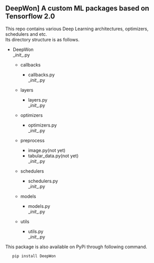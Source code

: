 DeepWon] A custom ML packages based on Tensorflow 2.0
-----------------------------------------------------

This repo contains various Deep Learning architectures, optimizers, schedulers and etc.   
Its directory structure is as follows.
* DeepWon  
    \__init__.py  
    
    * callbacks  
        * callbacks.py  
        \__init__.py

    * layers
        * layers.py  
        \__init__.py
        
    * optimizers
        * optimizers.py  
        \__init__.py
        
    * preprocess
        * image.py(not yet)  
        * tabular_data.py(not yet)  
        \__init__.py
        
    * schedulers
        * schedulers.py  
        \__init__.py
        
    * models
        * models.py  
        \__init__.py
        
    * utils
        * utils.py  
        \__init__.py

This package is also available on PyPi through following command.  
```
   pip install DeepWon
```

